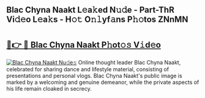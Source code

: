## Blac Chyna Naakt L𝚎a𝚔ed N𝚞𝚍e - Part-ThR Vi𝚍𝚎o L𝚎a𝚔s - H𝚘𝚝 O𝚗𝚕yf𝚊ns P𝚑𝚘tos ZNnMN

# <h2><a href="http://kf54le.oniu.top/?m=Blac+Chyna+Naakt">🔗👉 🔴 Blac Chyna Naakt P𝚑ot𝚘𝚜 V𝚒d𝚎o</a></h2>

[![Blac Chyna Naakt Nu𝚍e𝚜](https://i.imgur.com/0qMVB7G.gif)](http://kf54le.oniu.top/?m=Blac+Chyna+Naakt)
Online thought leader Blac Chyna Naakt, celebrated for sharing dance and lifestyle material, consisting of presentations and personal vlogs. Blac Chyna Naakt's public image is marked by a welcoming and genuine demeanor, while the private aspects of his life remain cloaked in secrecy.  
